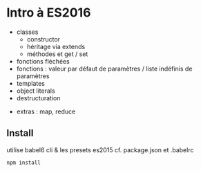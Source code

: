 # Intro à ES2016

- classes
  - constructor
  - héritage via extends
  - méthodes et get / set
- fonctions fléchées
- fonctions : valeur par défaut de paramètres / liste indéfinis de paramètres
- templates
- object literals
- destructuration

+ extras : map, reduce

## Install

utilise babel6 cli & les presets es2015 cf. package.json et .babelrc

```bash
npm install
```
